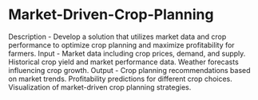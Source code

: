 # Market-Driven-Crop-Planning

Description - Develop a solution that utilizes market data and crop performance to optimize crop planning and maximize profitability for farmers.
Input - Market data including crop prices, demand, and supply. Historical crop yield and market performance data. Weather forecasts influencing crop growth.
Output - Crop planning recommendations based on market trends. Profitability predictions for different crop choices. Visualization of market-driven crop planning strategies.
